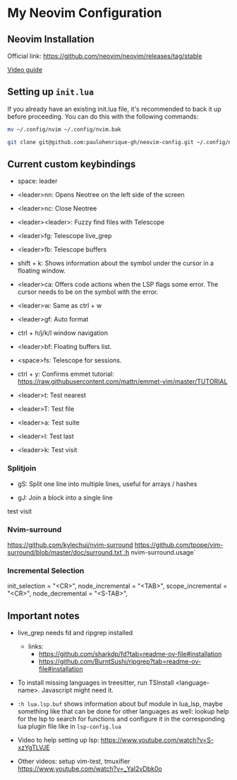 # My Neovim Configuration

## Neovim Installation

Official link: https://github.com/neovim/neovim/releases/tag/stable

[Video guide](https://www.youtube.com/watch?v=cBvVCq-q5nw)

## Setting up `init.lua`

If you already have an existing init.lua file, it's recommended to back it up before proceeding. You can do this with the following commands:

```bash
mv ~/.config/nvim ~/.config/nvim.bak
```

```bash
git clone git@github.com:paulohenrique-gh/neovim-config.git ~/.config/nvim
```

## Current custom keybindings

- space: leader

- \<leader>nn: Opens Neotree on the left side of the screen

- \<leader>nc: Close Neotree

- \<leader>\<leader>: Fuzzy find files with Telescope

- \<leader>fg: Telescope live_grep

- \<leader>fb: Telescope buffers

- shift + k: Shows information about the symbol under the cursor in a floating window.

- \<leader>ca: Offers code actions when the LSP flags some error. The cursor needs to be on the symbol with the error.

- \<leader>w: Same as ctrl + w

- \<leader>gf: Auto format

- ctrl + h/j/k/l window navigation

- \<leader>bf: Floating buffers list.

- \<space>fs: Telescope for sessions.

- ctrl + y: Confirms emmet
tutorial: https://raw.githubusercontent.com/mattn/emmet-vim/master/TUTORIAL

- \<leader>t: Test nearest

- \<leader>T: Test file

- \<leader>a: Test suite 

- \<leader>l: Test last

- \<leader>k: Test visit

### Splitjoin

- gS: Split one line into multiple lines, useful for arrays / hashes

- gJ: Join a block into a single line

test visit

### Nvim-surround

https://github.com/kylechui/nvim-surround
https://github.com/tpope/vim-surround/blob/master/doc/surround.txt`:h nvim-surround.usage`

### Incremental Selection

init_selection = "\<CR>",
node_incremental = "\<TAB>",
scope_incremental = "\<CR>",
node_decremental = "\<S-TAB>",

## Important notes

- live_grep needs fd and ripgrep installed
  - links:
    - https://github.com/sharkdp/fd?tab=readme-ov-file#installation
    - https://github.com/BurntSushi/ripgrep?tab=readme-ov-file#installation
- To install missing languages in treesitter, run TSInstall \<language-name>. Javascript might need it.

- `:h lua.lsp.buf` shows information about buf module in lua_lsp, maybe something like that can be done for other languages as well: lookup help for the lsp to search for functions and configure it in the corresponding lua plugin file like in `lsp-config.lua`

- Video to help setting up lsp: https://www.youtube.com/watch?v=S-xzYgTLVJE

- Other videos: setup vim-test, tmuxifier
https://www.youtube.com/watch?v=_YaI2vDbk0o
